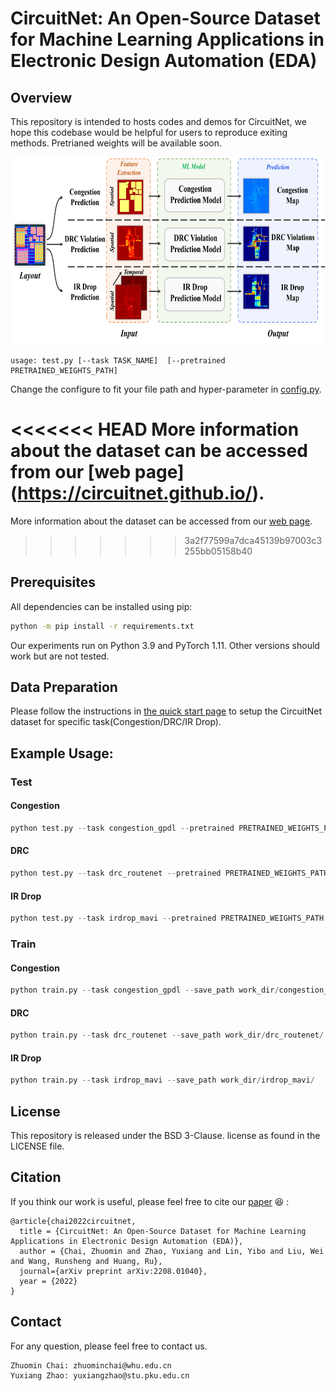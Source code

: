 # CircuitNet: An Open-Source Dataset for Machine Learning Applications in Electronic Design Automation (EDA)

## Overview 
This repository is intended to hosts codes and demos for CircuitNet, we hope this codebase would be helpful for users to reproduce exiting methods. Pretrianed weights will be available soon.
<p align="center">
  <img src="assets/overall_structure.png.png" height=300>
</p>

```
usage: test.py [--task TASK_NAME]  [--pretrained PRETRAINED_WEIGHTS_PATH] 
```
Change the configure to fit your file path and hyper-parameter in [config.py](utils/configs.py).

<<<<<<< HEAD
More information about the dataset can be accessed from our [web page] (https://circuitnet.github.io/).
=======
More information about the dataset can be accessed from our [web page](https://circuitnet.github.io/).
>>>>>>> 3a2f77599a7dca45139b97003c3255bb05158b40

## Prerequisites

All dependencies can be installed using pip:

```sh
python -m pip install -r requirements.txt
```

Our experiments run on Python 3.9 and PyTorch 1.11. Other versions should work but are not tested.

## Data Preparation
Please follow the instructions in [the quick start page](https://circuitnet.github.io/intro/quickstart.html) to setup the CircuitNet dataset for specific task(Congestion/DRC/IR Drop).

## Example Usage:

### Test

#### Congestion
```python
python test.py --task congestion_gpdl --pretrained PRETRAINED_WEIGHTS_PATH
```


#### DRC
```python
python test.py --task drc_routenet --pretrained PRETRAINED_WEIGHTS_PATH --save_as_npy True
```

#### IR Drop
```python
python test.py --task irdrop_mavi --pretrained PRETRAINED_WEIGHTS_PATH --save_as_npy True
```


### Train
#### Congestion
```python
python train.py --task congestion_gpdl --save_path work_dir/congestion_gpdl/
```


#### DRC
```python
python train.py --task drc_routenet --save_path work_dir/drc_routenet/
```

#### IR Drop
```python
python train.py --task irdrop_mavi --save_path work_dir/irdrop_mavi/
```

## License
This repository is released under the BSD 3-Clause. license as found in the LICENSE file.


## Citation
If you think our work is useful, please feel free to cite our [paper](https://arxiv.org/abs/2208.01040v2) 😆 :
```
@article{chai2022circuitnet,
  title = {CircuitNet: An Open-Source Dataset for Machine Learning Applications in Electronic Design Automation (EDA)},
  author = {Chai, Zhuomin and Zhao, Yuxiang and Lin, Yibo and Liu, Wei and Wang, Runsheng and Huang, Ru},
  journal={arXiv preprint arXiv:2208.01040},
  year = {2022}
}
```

## Contact
For any question, please feel free to contact us.

```
Zhuomin Chai: zhuominchai@whu.edu.cn
Yuxiang Zhao: yuxiangzhao@stu.pku.edu.cn
```
